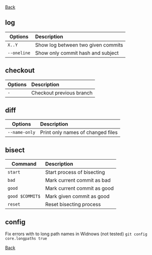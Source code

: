 [Back](../README.md)

## log

Options | Description
---|:---
`X..Y` | Show log between two given commits
`--oneline` | Show only commit hash and subject

## checkout

Options | Description
---|:---
`-` | Checkout previous branch

## diff

Options | Description
---|:---
`--name-only` | Print only names of changed files

## bisect

Command | Description
---|:---
`start` | Start process of bisecting
`bad` | Mark current commit as bad
`good` | Mark current commit as good
`good $COMMIT$` | Mark given commit as good
`reset` | Reset bisecting process

## config
Fix errors with to long path names in Widnows (not tested)
`git config core.longpaths true`

[Back](../README.md)
